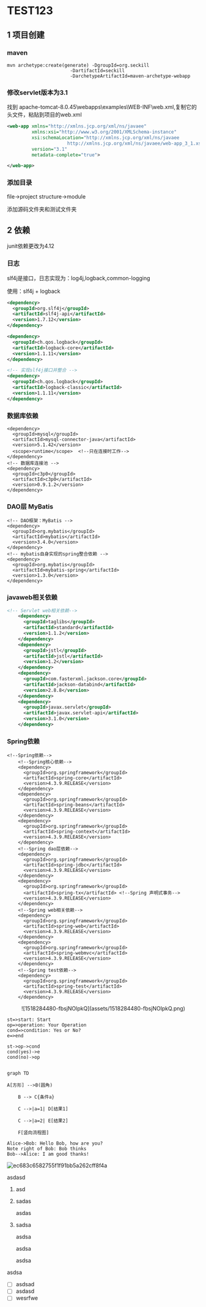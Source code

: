 # TEST123

## 1 项目创建

### maven
```
mvn archetype:create(generate) -DgroupId=org.seckill
                       -DartifactId=seckill
                       -DarchetypeArtifactId=maven-archetype-webapp
```
### 修改servlet版本为3.1
找到 apache-tomcat-8.0.45\webapps\examples\WEB-INF\web.xml,复制它的头文件，粘贴到项目的web.xml

```xml
<web-app xmlns="http://xmlns.jcp.org/xml/ns/javaee"
         xmlns:xsi="http://www.w3.org/2001/XMLSchema-instance"
         xsi:schemaLocation="http://xmlns.jcp.org/xml/ns/javaee
                      http://xmlns.jcp.org/xml/ns/javaee/web-app_3_1.xsd"
         version="3.1"
         metadata-complete="true">

</web-app>
```
### 添加目录
file->project structure->module



添加源码文件夹和测试文件夹

## 2 依赖
junit依赖更改为4.12

### 日志
slf4j是接口，日志实现为：log4j,logback,common-logging

使用：slf4j + logback

```xml
<dependency>
  <groupId>org.slf4j</groupId>
  <artifactId>slf4j-api</artifactId>
  <version>1.7.12</version>
</dependency>

<dependency>
  <groupId>ch.qos.logback</groupId>
  <artifactId>logback-core</artifactId>
  <version>1.1.11</version>
</dependency>

<!-- 实现slf4j接口并整合 -->
<dependency>
  <groupId>ch.qos.logback</groupId>
  <artifactId>logback-classic</artifactId>
  <version>1.1.11</version>
</dependency>
```
### 数据库依赖

```
<dependency>
  <groupId>mysql</groupId>
  <artifactId>mysql-connector-java</artifactId>
  <version>5.1.42</version>
  <scope>runtime</scope>  <!--只在连接时工作-->
</dependency>
<!-- 数据库连接池 -->
<dependency>
  <groupId>c3p0</groupId>
  <artifactId>c3p0</artifactId>
  <version>0.9.1.2</version>
</dependency>
```

### DAO层 MyBatis

```
<!-- DAO框架：MyBatis -->
<dependency>
  <groupId>org.mybatis</groupId>
  <artifactId>mybatis</artifactId>
  <version>3.4.0</version>
</dependency>
<!-- mybatis自身实现的spring整合依赖 -->
<dependency>
  <groupId>org.mybatis</groupId>
  <artifactId>mybatis-spring</artifactId>
  <version>1.3.0</version>
</dependency>
```
### javaweb相关依赖

```xml
<!-- Servlet web相关依赖-->
    <dependency>
      <groupId>taglibs</groupId>
      <artifactId>standard</artifactId>
      <version>1.1.2</version>
    </dependency>
    <dependency>
      <groupId>jstl</groupId>
      <artifactId>jstl</artifactId>
      <version>1.2</version>
    </dependency>
    <dependency>
      <groupId>com.fasterxml.jackson.core</groupId>
      <artifactId>jackson-databind</artifactId>
      <version>2.8.8</version>
    </dependency>
    <dependency>
      <groupId>javax.servlet</groupId>
      <artifactId>javax.servlet-api</artifactId>
      <version>3.1.0</version>
    </dependency>
```

### Spring依赖

```
<!--Spring依赖-->
    <!--Spring核心依赖-->
    <dependency>
      <groupId>org.springframework</groupId>
      <artifactId>spring-core</artifactId>
      <version>4.3.9.RELEASE</version>
    </dependency>
    <dependency>
      <groupId>org.springframework</groupId>
      <artifactId>spring-beans</artifactId>
      <version>4.3.9.RELEASE</version>
    </dependency>
    <dependency>
      <groupId>org.springframework</groupId>
      <artifactId>spring-context</artifactId>
      <version>4.3.9.RELEASE</version>
    </dependency>
    <!--Spring dao层依赖-->
    <dependency>
      <groupId>org.springframework</groupId>
      <artifactId>spring-jdbc</artifactId>
      <version>4.3.9.RELEASE</version>
    </dependency>
    <dependency>
      <groupId>org.springframework</groupId>
      <artifactId>spring-tx</artifactId> <!--Spring 声明式事务-->
      <version>4.3.9.RELEASE</version>
    </dependency>
    <!--Spring web相关依赖-->
    <dependency>
      <groupId>org.springframework</groupId>
      <artifactId>spring-web</artifactId>
      <version>4.3.9.RELEASE</version>
    </dependency>
    <dependency>
      <groupId>org.springframework</groupId>
      <artifactId>spring-webmvc</artifactId>
      <version>4.3.9.RELEASE</version>
    </dependency>
    <!--Spring test依赖-->
    <dependency>
      <groupId>org.springframework</groupId>
      <artifactId>spring-test</artifactId>
      <version>4.3.9.RELEASE</version>
    </dependency>
```

<div align=center>
![1518284480-fbsjNOlpkQ](assets/1518284480-fbsjNOlpkQ.png)
</div>







```flow
st=>start: Start
op=>operation: Your Operation
cond=>condition: Yes or No?
e=>end

st->op->cond
cond(yes)->e
cond(no)->op
```

```mermaid

graph TD

A[方形] -->B(圆角)

    B --> C{条件a}

    C -->|a=1| D[结果1]

    C -->|a=2| E[结果2]

    F[竖向流程图]

```

```sequence
Alice->Bob: Hello Bob, how are you?
Note right of Bob: Bob thinks
Bob-->Alice: I am good thanks!
```
![ec683c6582755f1f91bb5a262cff8f4a](assets/ec683c6582755f1f91bb5a262cff8f4a.jpeg)




asdasd

1. asd

2. sadas

   asdas

3. sadsa

   asdsa

   asdsa

   asdsa

asdsa

- [ ] asdsad
- [ ] asdasd
- [ ] wesrfwe

```

```


